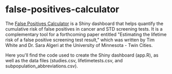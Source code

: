 # false-positives-calculator

The [False Positives Calculator](https://falsepositives.shinyapps.io/calculator) is a Shiny dashboard that helps quantify the cumulative risk of false positives in cancer and STD screening tests. It is a complementary tool for a forthcoming paper entitled "Estimating the lifetime risk of a false positive screening test result," which was written by Tim White and Dr. Sara Algeri at the University of Minnesota - Twin Cities.

Here you'll find the code used to create the Shiny dashboard (app.R), as well as the data files (studies.csv, lifetimetests.csv, and subpopulation_abbreviations.csv).
